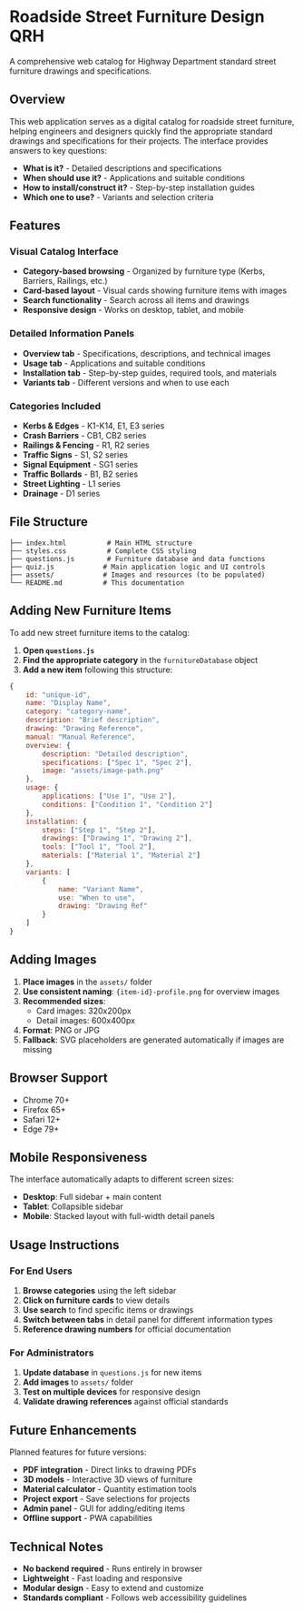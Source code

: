 # Roadside Street Furniture Design QRH

A comprehensive web catalog for Highway Department standard street furniture drawings and specifications.

## Overview

This web application serves as a digital catalog for roadside street furniture, helping engineers and designers quickly find the appropriate standard drawings and specifications for their projects. The interface provides answers to key questions:

- **What is it?** - Detailed descriptions and specifications
- **When should use it?** - Applications and suitable conditions  
- **How to install/construct it?** - Step-by-step installation guides
- **Which one to use?** - Variants and selection criteria

## Features

### Visual Catalog Interface
- **Category-based browsing** - Organized by furniture type (Kerbs, Barriers, Railings, etc.)
- **Card-based layout** - Visual cards showing furniture items with images
- **Search functionality** - Search across all items and drawings
- **Responsive design** - Works on desktop, tablet, and mobile

### Detailed Information Panels
- **Overview tab** - Specifications, descriptions, and technical images
- **Usage tab** - Applications and suitable conditions
- **Installation tab** - Step-by-step guides, required tools, and materials
- **Variants tab** - Different versions and when to use each

### Categories Included
- **Kerbs & Edges** - K1-K14, E1, E3 series
- **Crash Barriers** - CB1, CB2 series
- **Railings & Fencing** - R1, R2 series  
- **Traffic Signs** - S1, S2 series
- **Signal Equipment** - SG1 series
- **Traffic Bollards** - B1, B2 series
- **Street Lighting** - L1 series
- **Drainage** - D1 series

## File Structure

```
├── index.html          # Main HTML structure
├── styles.css          # Complete CSS styling
├── questions.js        # Furniture database and data functions
├── quiz.js            # Main application logic and UI controls
├── assets/            # Images and resources (to be populated)
└── README.md          # This documentation
```

## Adding New Furniture Items

To add new street furniture items to the catalog:

1. **Open `questions.js`**
2. **Find the appropriate category** in the `furnitureDatabase` object
3. **Add a new item** following this structure:

```javascript
{
    id: "unique-id",
    name: "Display Name",
    category: "category-name",
    description: "Brief description",
    drawing: "Drawing Reference",
    manual: "Manual Reference",
    overview: {
        description: "Detailed description",
        specifications: ["Spec 1", "Spec 2"],
        image: "assets/image-path.png"
    },
    usage: {
        applications: ["Use 1", "Use 2"],
        conditions: ["Condition 1", "Condition 2"]
    },
    installation: {
        steps: ["Step 1", "Step 2"],
        drawings: ["Drawing 1", "Drawing 2"],
        tools: ["Tool 1", "Tool 2"],
        materials: ["Material 1", "Material 2"]
    },
    variants: [
        {
            name: "Variant Name",
            use: "When to use",
            drawing: "Drawing Ref"
        }
    ]
}
```

## Adding Images

1. **Place images** in the `assets/` folder
2. **Use consistent naming**: `{item-id}-profile.png` for overview images
3. **Recommended sizes**: 
   - Card images: 320x200px
   - Detail images: 600x400px
4. **Format**: PNG or JPG
5. **Fallback**: SVG placeholders are generated automatically if images are missing

## Browser Support

- Chrome 70+
- Firefox 65+
- Safari 12+
- Edge 79+

## Mobile Responsiveness

The interface automatically adapts to different screen sizes:
- **Desktop**: Full sidebar + main content
- **Tablet**: Collapsible sidebar  
- **Mobile**: Stacked layout with full-width detail panels

## Usage Instructions

### For End Users
1. **Browse categories** using the left sidebar
2. **Click on furniture cards** to view details
3. **Use search** to find specific items or drawings
4. **Switch between tabs** in detail panel for different information types
5. **Reference drawing numbers** for official documentation

### For Administrators
1. **Update database** in `questions.js` for new items
2. **Add images** to `assets/` folder
3. **Test on multiple devices** for responsive design
4. **Validate drawing references** against official standards

## Future Enhancements

Planned features for future versions:
- **PDF integration** - Direct links to drawing PDFs
- **3D models** - Interactive 3D views of furniture
- **Material calculator** - Quantity estimation tools
- **Project export** - Save selections for projects
- **Admin panel** - GUI for adding/editing items
- **Offline support** - PWA capabilities

## Technical Notes

- **No backend required** - Runs entirely in browser
- **Lightweight** - Fast loading and responsive
- **Modular design** - Easy to extend and customize
- **Standards compliant** - Follows web accessibility guidelines
